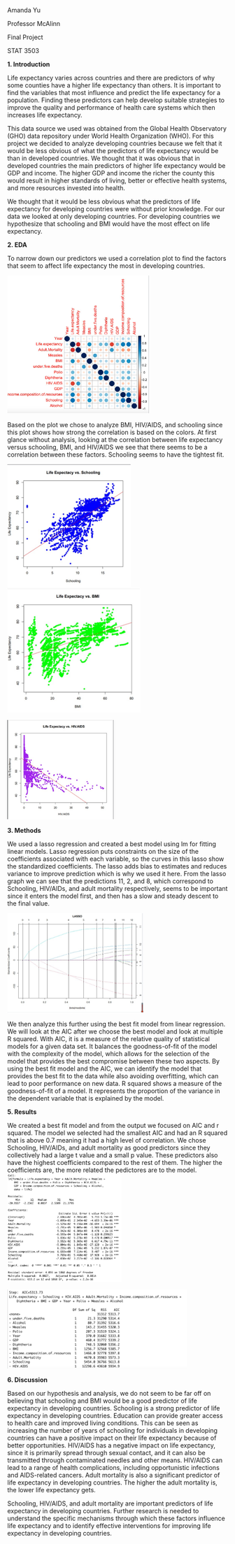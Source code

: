 ﻿Amanda Yu

Professor McAlinn 

Final Project

STAT 3503

**1. Introduction**

Life expectancy varies across countries and there are predictors of why some counties have a higher life expectancy than others. It is important to find the variables that most influence and predict the life expectancy for a population. Finding these predictors can help develop suitable strategies to improve the quality and performance of health care systems which then increases life expectancy.

This data source we used was obtained from the Global Health Observatory (GHO) data repository under World Health Organization (WHO)​. For this project we decided to analyze developing countries because we felt that it would be less obvious of what the predictors of life expectancy would be than in developed countries. We thought that it was obvious that in developed countries the main predictors of higher life expectancy would be GDP and income. The higher GDP and income the richer the county this would result in higher standards of living, better or effective health systems, and more resources invested into health. 

We thought that it would be less obvious what the predictors of life expectancy for developing countries were without prior knowledge. For our data we looked at only developing countries. For developing countries we hypothesize that schooling and BMI would have the most effect on life expectancy. 

**2. EDA**

To narrow down our predictors we used a correlation plot to find the factors that seem to affect life expectancy the most in developing countries. 

![](Aspose.Words.4c6f20e9-759c-4682-b144-a4e400acd7a5.001.png)

Based on the plot we chose to analyze BMI, HIV/AIDS, and schooling since this plot shows how strong the correlation is based on the colors. At first glance without analysis, looking at the correlation between life expectancy versus schooling, BMI, and HIV/AIDS we see that there seems to be a correlation between these factors. Schooling seems to have the tightest fit.  

![](Aspose.Words.4c6f20e9-759c-4682-b144-a4e400acd7a5.002.png)![](Aspose.Words.4c6f20e9-759c-4682-b144-a4e400acd7a5.003.png)

![](Aspose.Words.4c6f20e9-759c-4682-b144-a4e400acd7a5.004.png)

**3. Methods**

We used a lasso regression and created a best model using lm for fitting linear models. Lasso regression puts constraints on the size of the coefficients associated with each variable, so the curves in this lasso show the standardized coefficients. The lasso adds bias to estimates and reduces variance to improve prediction which is why we used it here.  From the lasso graph we can see that the predictions 11, 2, and 8, which correspond to Schooling, HIV/AIDs, and adult mortality respectively, seems to be important since it enters the model first, and then has a slow and steady descent to the final value.

![](Aspose.Words.4c6f20e9-759c-4682-b144-a4e400acd7a5.005.png)

We then analyze this further using the best fit model from linear regression. We will look at the AIC after we choose the best model and look at multiple R squared. With AIC, it is a  measure of the relative quality of statistical models for a given data set. It balances the goodness-of-fit of the model with the complexity of the model, which allows for the selection of the model that provides the best compromise between these two aspects. By using the best fit model and the AIC, we can identify the model that provides the best fit to the data while also avoiding overfitting, which can lead to poor performance on new data. R squared shows a measure of the goodness-of-fit of a model. It represents the proportion of the variance in the dependent variable that is explained by the model. 

**5. Results** 

We created a best fit model and from the output we focused on AIC and r squared. The model we selected had the smallest AIC and had an R squared that is above 0.7 meaning it had a high level of correlation. We chose Schooling, HIV/AIDs, and adult mortality as good predictors since they collectively had a large t value and a small p value. These predictors also have the highest coefficients compared to the rest of them. The higher the coefficients are, the more related the pedictores are to the model. ![](Aspose.Words.4c6f20e9-759c-4682-b144-a4e400acd7a5.006.png)

![](Aspose.Words.4c6f20e9-759c-4682-b144-a4e400acd7a5.007.png)


**6. Discussion** 

Based on our hypothesis and analysis, we do not seem to be far off on believing that schooling and BMI would be a good predictor of life expectancy in developing countries. Schooling is a strong predictor of life expectancy in developing countries. Education can provide greater access to health care and improved living conditions. This can be seen as increasing the number of years of schooling for individuals in developing countries can have a positive impact on their life expectancy because of better opportunities. HIV/AIDS has a negative impact on life expectancy, since it is primarily spread through sexual contact, and it can also be transmitted through contaminated needles and other means. HIV/AIDS can lead to a range of health complications, including opportunistic infections and AIDS-related cancers. Adult mortality is also a significant predictor of life expectancy in developing countries. The higher the adult mortality is, the lower life expectancy gets. 

Schooling, HIV/AIDS, and adult mortality are important predictors of life expectancy in developing countries. Further research is needed to understand the specific mechanisms through which these factors influence life expectancy and to identify effective interventions for improving life expectancy in developing countries.
